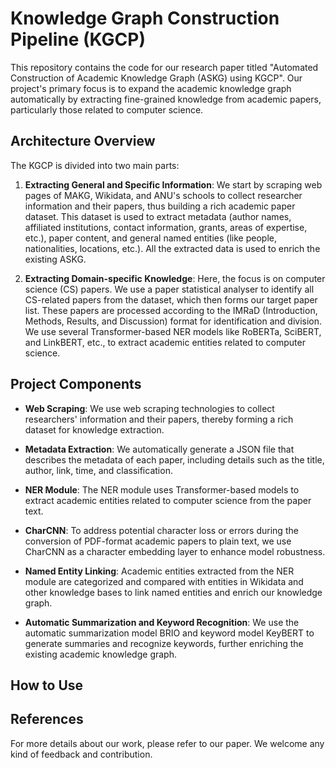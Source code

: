 # Knowledge Graph Construction Pipeline (KGCP)

This repository contains the code for our research paper titled "Automated Construction of Academic Knowledge Graph (ASKG) using KGCP". Our project's primary focus is to expand the academic knowledge graph automatically by extracting fine-grained knowledge from academic papers, particularly those related to computer science.

## Architecture Overview

The KGCP is divided into two main parts:



1. **Extracting General and Specific Information**: We start by scraping web pages of MAKG, Wikidata, and ANU's schools to collect researcher information and their papers, thus building a rich academic paper dataset. This dataset is used to extract metadata (author names, affiliated institutions, contact information, grants, areas of expertise, etc.), paper content, and general named entities (like people, nationalities, locations, etc.). All the extracted data is used to enrich the existing ASKG.

2. **Extracting Domain-specific Knowledge**: Here, the focus is on computer science (CS) papers. We use a paper statistical analyser to identify all CS-related papers from the dataset, which then forms our target paper list. These papers are processed according to the IMRaD (Introduction, Methods, Results, and Discussion) format for identification and division. We use several Transformer-based NER models like RoBERTa, SciBERT, and LinkBERT, etc., to extract academic entities related to computer science.

## Project Components

* **Web Scraping**: We use web scraping technologies to collect researchers' information and their papers, thereby forming a rich dataset for knowledge extraction.

* **Metadata Extraction**: We automatically generate a JSON file that describes the metadata of each paper, including details such as the title, author, link, time, and classification.

* **NER Module**: The NER module uses Transformer-based models to extract academic entities related to computer science from the paper text.

* **CharCNN**: To address potential character loss or errors during the conversion of PDF-format academic papers to plain text, we use CharCNN as a character embedding layer to enhance model robustness.

* **Named Entity Linking**: Academic entities extracted from the NER module are categorized and compared with entities in Wikidata and other knowledge bases to link named entities and enrich our knowledge graph.

* **Automatic Summarization and Keyword Recognition**: We use the automatic summarization model BRIO and keyword model KeyBERT to generate summaries and recognize keywords, further enriching the existing academic knowledge graph.

## How to Use


## References


For more details about our work, please refer to our paper. We welcome any kind of feedback and contribution.